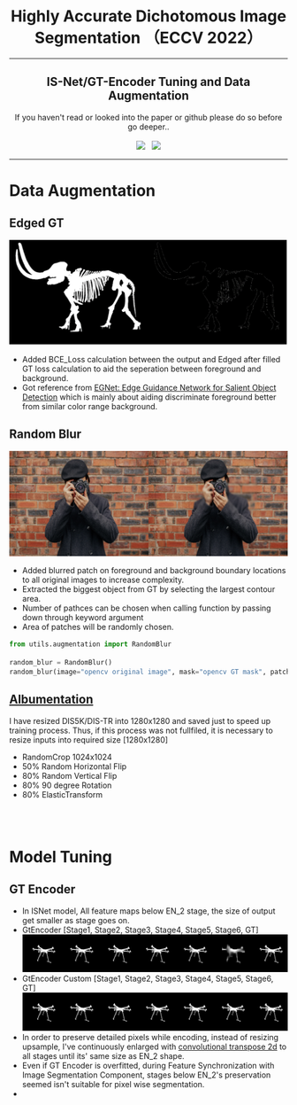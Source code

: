 <h1 align="center" href="https://arxiv.org/pdf/2203.03041.pdf">
    Highly Accurate Dichotomous Image Segmentation （ECCV 2022）
</h1>
<p align="center">
</p>
<hr>
<h2 align="center">
    IS-Net/GT-Encoder Tuning and Data Augmentation
</h2>

<div align="center">
    If you haven't read or looked into the paper or github
    please do so before go deeper..
    <br><br>
    <a href="https://arxiv.org/pdf/2203.03041.pdf" ><img width="25px" src="utils/icons/paper.gif" ></a>
    &nbsp; 
    <a href="https://github.com/xuebinqin/DIS"><img width="28px" src="utils/icons/github.gif"></a>
</div>
 
<hr>

# Data Augmentation
## Edged GT
<img src="sample_images/GT_augementation.png">

- Added BCE_Loss calculation between the output and Edged after filled GT loss calculation to aid the seperation between foreground and background.
- Got reference from [EGNet: Edge Guidance Network for Salient Object Detection](https://arxiv.org/pdf/1908.08297.pdf) which is mainly about aiding discriminate foreground better from similar color range background.

## Random Blur
<img src="sample_images/random_blur.png">

- Added blurred patch on foreground and background boundary locations to all original images to increase complexity.
- Extracted the biggest object from GT by selecting the largest contour area.
- Number of pathces can be chosen when calling function by passing down through keyword argument
- Area of patches will be randomly chosen.

```python
from utils.augmentation import RandomBlur

random_blur = RandomBlur()
random_blur(image="opencv original image", mask="opencv GT mask", patches=2)
```

## [Albumentation](https://albumentations.ai/) 
I have resized DIS5K/DIS-TR into 1280x1280 and saved just to speed up training process. Thus, if this process was not fullfiled, it is necessary to resize inputs into required size [1280x1280]
- RandomCrop 1024x1024
- 50% Random Horizontal Flip
- 80% Random Vertical Flip
- 80% 90 degree Rotation
- 80% ElasticTransform

<br><br>
# Model Tuning
## GT Encoder 
- In ISNet model, All feature maps below EN_2 stage, the size of output get smaller as stage goes on.
- GtEncoder [Stage1, Stage2, Stage3, Stage4, Stage5, Stage6, GT]
<img src="sample_images/gt_encoder_stages.png"><br>
- GtEncoder Custom [Stage1, Stage2, Stage3, Stage4, Stage5, Stage6, GT]
<img src="sample_images/gt_encoder_custom_stages.png"><br>
- In order to preserve detailed pixels while encoding, instead of resizing upsample, I've continuously enlarged with [convolutional transpose 2d]() to all stages until its' same size as EN_2 shape.
- Even if GT Encoder is overfitted, during Feature Synchronization with Image Segmentation Component, stages below EN_2's preservation seemed isn't suitable for pixel wise segmentation.
- 

[//]: # ()
[//]: # (- DISNET의 decoder부분에서 작아진 이미지들을 영상처리가 아닌 딥러닝으로 이미지를 키워 데이터 손실을 줄이고 GT에 가까운 side outputs들을 추출하여 loss 계산할때 큰 도움을 받는것으로 보였다.)

[//]: # (- 보다 나은 독해를 위해 용어 정리 해 두었다.)

[//]: # (- convolution_transpose_2d를 단순히 deconvolutional_upsample, 또는 deconv_upsample로 표현하겠다.)

[//]: # ()
[//]: # ()
[//]: # (- GTNet 또한 DISNet과 동일한 조건을 맞춰주기 위해 stage2 낮은 stage들을 stage2 크기로 deconv_upsample로 키워서 over-fitting을 시켰다.)

[//]: # (- GTNet은 batch_size 14에 epoch 487번을 돌아 validation_loss를 0.20을 달성해 학습을 종료 시켰다.)

[//]: # (- visualization을 통해 섬세한 side_outputs들이 나왔다 &#40;추후 이미지를 공개할 예정이다&#41;.)

[//]: # ()
[//]: # (# DISNET Deconvolutional Stage Test)

[//]: # (- deconv_upsampled는 batch_size 14에 epoch 339번을 돌았다.)

[//]: # ()
[//]: # (|ORIGINAL_IMAGE&nbsp;&nbsp;&nbsp;&nbsp;&nbsp;GT&nbsp;&nbsp;&nbsp;&nbsp;&nbsp;DECONV_TO_D2&nbsp;&nbsp;&nbsp;&nbsp;&nbsp;ORIGINAL_ISNET|)

[//]: # (|------------|)

[//]: # (|![d5d6_vs_d2]&#40;sample_images/d2up_isnet-pretrained.png&#41;)

[//]: # ()
[//]: # (# PREREQUISITE)

[//]: # (### 아나콘다 환경설정)

[//]: # (- 아나콘다 환경 라이브러리 설치)

[//]: # (```sh)

[//]: # (conda env create --file pytorch_env.yml )

[//]: # (```)

[//]: # (- 아나콘다 환경설정에 대한 자세한 설명은 [가상환경 그대로 옮기기]&#40;https://velog.io/@sheoyonj/Conda-%EA%B0%80%EC%83%81%ED%99%98%EA%B2%BD-%EA%B7%B8%EB%8C%80%EB%A1%9C-%EC%98%AE%EA%B8%B0%EA%B8%B0&#41; 참조)

[//]: # ()
[//]: # (# RUN)

[//]: # (```sh)

[//]: # (python )

[//]: # (```)

[//]: # ()
[//]: # ()
[//]: # (# References)

[//]: # (- DISNET: [xuebinqin/DIS]&#40;https://github.com/xuebinqin/DIS&#41;)

[//]: # (- U2NET: [xuebinqin/U-2-NET]&#40;https://github.com/xuebinqin/U-2-Net&#41;)

[//]: # (- EGNET: [JXingZhao/EGNet]&#40;https://github.com/JXingZhao/EGNet&#41;)
